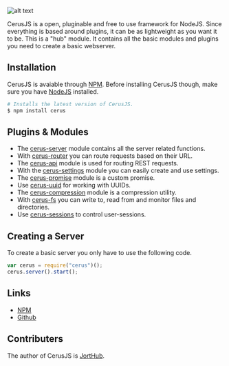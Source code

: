 ![alt text](https://i.imgur.com/owrQCO9.png "CerusJS")

CerusJS is a open, pluginable and free to use framework for NodeJS. Since everything is based around plugins, it can be as lightweight as you want it to be. This is a "hub" module. It contains all the basic modules and plugins you need to create a basic webserver.


## Installation
CerusJS is avaiable through [NPM](https://www.npmjs.com). 
Before installing CerusJS though, make sure you have [NodeJS](https://nodejs.org/en/download/) installed.
```bash
# Installs the latest version of CerusJS.
$ npm install cerus
```


## Plugins & Modules
- The [cerus-server](https://github.com/cerusjs/cerus-server) module contains all the server related functions.
- With [cerus-router](https://github.com/cerusjs/cerus-router) you can route requests based on their URL.
- The [cerus-api](https://github.com/cerusjs/cerus-api) module is used for routing REST requests.
- With the [cerus-settings](https://github.com/cerusjs/cerus-settings) module you can easily create and use settings.
- The [cerus-promise](https://github.com/cerusjs/cerus-promise) module is a custom promise.
- Use [cerus-uuid](https://github.com/cerusjs/cerus-uuid) for working with UUIDs.
- The [cerus-compression](https://github.com/cerusjs/cerus-compression) module is a compression utility.
- With [cerus-fs](https://github.com/cerusjs/cerus-fs) you can write to, read from and monitor files and directories.
- Use [cerus-sessions](https://github.com/cerusjs/cerus-sessions) to control user-sessions.


## Creating a Server
To create a basic server you only have to use the following code.
```javascript
var cerus = require("cerus")();
cerus.server().start();
```


## Links
- [NPM](https://www.npmjs.com/~cerusjs)
- [Github](https://github.com/cerusjs)


## Contributers
The author of CerusJS is [JortHub](https://github.com/JortHub).